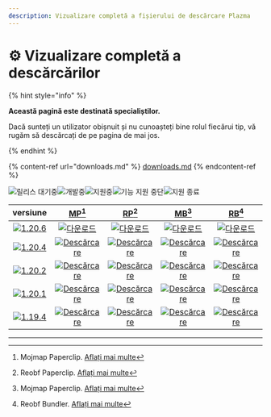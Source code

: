 ```yaml
---
description: Vizualizare completă a fișierului de descărcare Plazma
---
```


# ⚙️ Vizualizare completă a descărcărilor

{% hint style="info" %}

**Această pagină este destinată specialiștilor.**

Dacă sunteți un utilizator obișnuit și nu cunoașteți bine rolul fiecărui tip,
vă rugăm să descărcați de pe pagina de mai jos.

{% endhint %}

{% content-ref url="downloads.md" %}
[downloads.md](downloads.md)
{% endcontent-ref %}

[wtr]: https://badge.plazmamc.org/0/Așteptare%20pentru%20eliberare

![릴리스 대기중][wtr]![개발중](https://badge.plazmamc.org/1/개발중)![지원중](https://badge.plazmamc.org/2/지원중)![기능 지원 중단](https://badge.plazmamc.org/6/기능%20지원%20중단)![지원 종료](https://badge.plazmamc.org/4/지원%20종료)

|                                      versiune                                     |                                [MP](#user-content-fn-1)[^1]                                |                                [RP](#user-content-fn-2)[^2]                                |                                [MB](#user-content-fn-3)[^3]                                |                                [RB](#user-content-fn-4)[^4]                                |
| :-------------------------------------------------------------------------------: | :----------------------------------------------------------------------------------------: | :----------------------------------------------------------------------------------------: | :----------------------------------------------------------------------------------------: | :----------------------------------------------------------------------------------------: |
| [![1.20.6](https://badge.plazmamc.org/1/1.20.6)](https://git.plazmamc.org/1.20.6) |       [![다운로드](https://badge.plazmamc.org/1/다운로드)](https://dl.plazmamc.org/1.20.6/0)       |       [![다운로드](https://badge.plazmamc.org/1/다운로드)](https://dl.plazmamc.org/1.20.6/1)       |       [![다운로드](https://badge.plazmamc.org/1/다운로드)](https://dl.plazmamc.org/1.20.6/2)       |       [![다운로드](https://badge.plazmamc.org/1/다운로드)](https://dl.plazmamc.org/1.20.6/3)       |
| [![1.20.4](https://badge.plazmamc.org/2/1.20.4)](https://git.plazmamc.org/1.20.4) | [![Descărcare](https://badge.plazmamc.org/1/Descărcare)](https://dl.plazmamc.org/1.20.4/0) | [![Descărcare](https://badge.plazmamc.org/1/Descărcare)](https://dl.plazmamc.org/1.20.4/1) | [![Descărcare](https://badge.plazmamc.org/1/Descărcare)](https://dl.plazmamc.org/1.20.4/2) | [![Descărcare](https://badge.plazmamc.org/1/Descărcare)](https://dl.plazmamc.org/1.20.4/3) |
| [![1.20.2](https://badge.plazmamc.org/6/1.20.2)](https://git.plazmamc.org/1.20.2) | [![Descărcare](https://badge.plazmamc.org/1/Descărcare)](https://dl.plazmamc.org/1.20.2/0) | [![Descărcare](https://badge.plazmamc.org/1/Descărcare)](https://dl.plazmamc.org/1.20.2/1) | [![Descărcare](https://badge.plazmamc.org/1/Descărcare)](https://dl.plazmamc.org/1.20.2/2) | [![Descărcare](https://badge.plazmamc.org/1/Descărcare)](https://dl.plazmamc.org/1.20.2/3) |
| [![1.20.1](https://badge.plazmamc.org/4/1.20.1)](https://git.plazmamc.org/1.20.1) | [![Descărcare](https://badge.plazmamc.org/1/Descărcare)](https://dl.plazmamc.org/1.20.1/0) | [![Descărcare](https://badge.plazmamc.org/1/Descărcare)](https://dl.plazmamc.org/1.20.1/1) | [![Descărcare](https://badge.plazmamc.org/1/Descărcare)](https://dl.plazmamc.org/1.20.1/2) | [![Descărcare](https://badge.plazmamc.org/1/Descărcare)](https://dl.plazmamc.org/1.20.1/3) |
| [![1.19.4](https://badge.plazmamc.org/4/1.19.4)](https://git.plazmamc.org/1.19.4) | [![Descărcare](https://badge.plazmamc.org/1/Descărcare)](https://dl.plazmamc.org/1.19.4/0) | [![Descărcare](https://badge.plazmamc.org/1/Descărcare)](https://dl.plazmamc.org/1.19.4/1) | [![Descărcare](https://badge.plazmamc.org/1/Descărcare)](https://dl.plazmamc.org/1.19.4/2) | [![Descărcare](https://badge.plazmamc.org/1/Descărcare)](https://dl.plazmamc.org/1.19.4/3) |

***

[^1]: Mojmap Paperclip. [Aflați mai multe](../administration/getting-started#id-2)

[^2]: Reobf Paperclip. [Aflați mai multe](../administration/getting-started#id-2)

[^3]: Mojmap Paperclip. [Aflați mai multe](../administration/getting-started#id-2)

[^4]: Reobf Bundler. [Aflați mai multe](../administration/getting-started#id-2)
